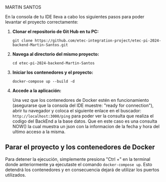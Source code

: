 MARTIN SANTOS

En la consola de tu IDE lleva a cabo los siguientes pasos para poder levantar el proyecto correctamente:

1. **Clonar el repositorio de Git Hub en tu PC:**

    ```
    git clone https://github.com/etec-integration-project/etec-pi-2024-backend-Martin-Santos.git
    ```
2. **Navega al directorio del mismo proyecto:**

    ```
    cd etec-pi-2024-backend-Martin-Santos
    ```
3. **Iniciar los contenedores y el proyecto:**

    ```
    docker-compose up --build -d 
    ```
4. **Accede a la aplicación:**

    Una vez que los contenedores de Docker estén en funcionamiento (asegurarse que la consola del IDE muestre: "ready for connection"), abrir tu navegador y coloca el siguiente enlace en el buscador:
   `http://localhost:3000/ping` para poder ver la consulta que realiza el codigo del BackEnd a la base datos. Que en este caso es una consulta NOW() la cual muestra un json con la informacion de la fecha y hora
   del ultimo acceso a la misma.

## **Parar el proyecto y los contenedores de Docker**

Para detener la ejecución, simplemente presiona "Ctrl +" en la terminal donde anteriormente ya ejecutaste el comando `docker-compose up`. Esto detendrá los contenedores y en consecuencia dejará de utilizar los puertos utilizados.

